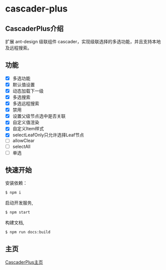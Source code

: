 # cascader-plus

## CascaderPlus介绍

扩展 ant-design 级联组件 cascader，实现级联选择的多选功能，并且支持本地及远程搜索。

## 功能

- [x] 多选功能
- [x] 默认值设置
- [x] 动态加载下一级
- [x] 多选搜索
- [x] 多选远程搜索
- [x] 禁用
- [x] 设置父级节点选中是否关联
- [x] 自定义值渲染
- [x] 自定义Item样式
- [x] selectLeafOnly只允许选择Leaf节点
- [ ] allowClear
- [ ] selectAll
- [ ] 单选

## 快速开始

安装依赖：

```bash
$ npm i
```

启动开发服务,

```bash
$ npm start
```

构建文档,

```bash
$ npm run docs:build
```


## 主页
[CascaderPlus主页](https://jeasonsun.github.io/cascader-plus/)
